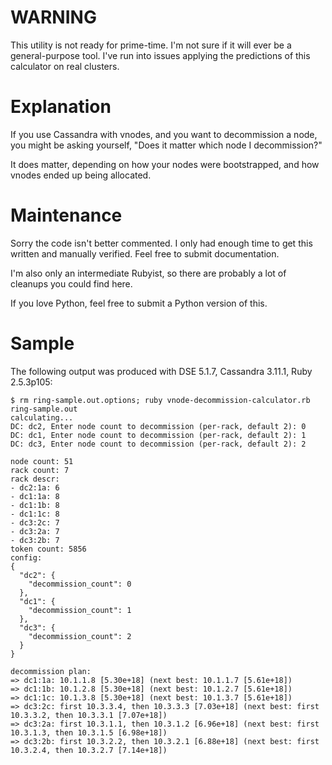 WARNING
===

This utility is not ready for prime-time.  I'm not sure if it will ever be a
general-purpose tool.  I've run into issues applying the predictions of this
calculator on real clusters.

Explanation
===

If you use Cassandra with vnodes, and you want to decommission a node, you
might be asking yourself, "Does it matter which node I decommission?"

It does matter, depending on how your nodes were bootstrapped, and how vnodes
ended up being allocated.

Maintenance
===

Sorry the code isn't better commented.  I only had enough time to get this
written and manually verified.  Feel free to submit documentation.

I'm also only an intermediate Rubyist, so there are probably a lot of cleanups
you could find here.

If you love Python, feel free to submit a Python version of this.

Sample
===

The following output was produced with DSE 5.1.7, Cassandra 3.11.1, Ruby 2.5.3p105:
```
$ rm ring-sample.out.options; ruby vnode-decommission-calculator.rb ring-sample.out 
calculating...
DC: dc2, Enter node count to decommission (per-rack, default 2): 0
DC: dc1, Enter node count to decommission (per-rack, default 2): 1
DC: dc3, Enter node count to decommission (per-rack, default 2): 2

node count: 51
rack count: 7
rack descr:
- dc2:1a: 6
- dc1:1a: 8
- dc1:1b: 8
- dc1:1c: 8
- dc3:2c: 7
- dc3:2a: 7
- dc3:2b: 7
token count: 5856
config:
{
  "dc2": {
    "decommission_count": 0
  },
  "dc1": {
    "decommission_count": 1
  },
  "dc3": {
    "decommission_count": 2
  }
}

decommission plan:
=> dc1:1a: 10.1.1.8 [5.30e+18] (next best: 10.1.1.7 [5.61e+18])
=> dc1:1b: 10.1.2.8 [5.30e+18] (next best: 10.1.2.7 [5.61e+18])
=> dc1:1c: 10.1.3.8 [5.30e+18] (next best: 10.1.3.7 [5.61e+18])
=> dc3:2c: first 10.3.3.4, then 10.3.3.3 [7.03e+18] (next best: first 10.3.3.2, then 10.3.3.1 [7.07e+18])
=> dc3:2a: first 10.3.1.1, then 10.3.1.2 [6.96e+18] (next best: first 10.3.1.3, then 10.3.1.5 [6.98e+18])
=> dc3:2b: first 10.3.2.2, then 10.3.2.1 [6.88e+18] (next best: first 10.3.2.4, then 10.3.2.7 [7.14e+18])
```
